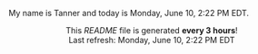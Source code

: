 My name is Tanner and today is Monday, June 10, 2:22 PM EDT.

<p align="center">This <i>README</i> file is generated <b>every 3 hours</b>!</br>Last refresh: Monday, June 10, 2:22 PM EDT<br /></p>
